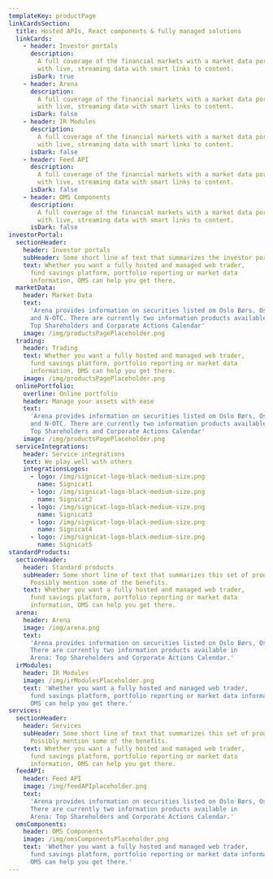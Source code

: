 ```yaml
---
templateKey: productPage
linkCardsSection:
  title: Hosted APIs, React components & fully managed solutions
  linkCards:
    - header: Investor portals
      description:
        A full coverage of the financial markets with a market data portal
        with live, streaming data with smart links to content.
      isDark: true
    - header: Arena
      description:
        A full coverage of the financial markets with a market data portal
        with live, streaming data with smart links to content.
      isDark: false
    - header: IR Modules
      description:
        A full coverage of the financial markets with a market data portal
        with live, streaming data with smart links to content.
      isDark: false
    - header: Feed API
      description:
        A full coverage of the financial markets with a market data portal
        with live, streaming data with smart links to content.
      isDark: false
    - header: OMS Components
      description:
        A full coverage of the financial markets with a market data portal
        with live, streaming data with smart links to content.
      isDark: false
investorPortal:
  sectionHeader:
    header: Investor portals
    subHeader: Some short line of text that summarizes the investor portals
    text: Whether you want a fully hosted and managed web trader,
      fund savings platform, portfolio reporting or market data
      information, OMS can help you get there.
  marketData:
    header: Market Data
    text:
      'Arena provides information on securities listed om Oslo Børs, Oslo Axess
      and N-OTC. There are currently two information products available in Arena:
      Top Shareholders and Corporate Actions Calendar'
    image: /img/productsPagePlaceholder.png
  trading:
    header: Trading
    text: Whether you want a fully hosted and managed web trader,
      fund savings platform, portfolio reporting or market data
      information, OMS can help you get there.
    image: /img/productsPagePlaceholder.png
  onlinePortfolio:
    overline: Online portfolio
    header: Manage your assets with ease
    text:
      'Arena provides information on securities listed om Oslo Børs, Oslo Axess
      and N-OTC. There are currently two information products available in Arena:
      Top Shareholders and Corporate Actions Calendar'
    image: /img/productsPagePlaceholder.png
  serviceIntegrations:
    header: Service integrations
    text: We play well with others
    integrationsLogos:
      - logo: /img/signicat-logo-black-medium-size.png
        name: Signicat1
      - logo: /img/signicat-logo-black-medium-size.png
        name: Signicat2
      - logo: /img/signicat-logo-black-medium-size.png
        name: Signicat3
      - logo: /img/signicat-logo-black-medium-size.png
        name: Signicat4
      - logo: /img/signicat-logo-black-medium-size.png
        name: Signicat5
standardProducts:
  sectionHeader:
    header: Standard products
    subHeader: Some short line of text that summarizes this set of products.
      Possibly mention some of the benefits.
    text: Whether you want a fully hosted and managed web trader,
      fund savings platform, portfolio reporting or market data
      information, OMS can help you get there.
  arena:
    header: Arena
    image: /img/arena.png
    text:
      'Arena provides information on securities listed on Oslo Børs, Oslo Axess and N-OTC.
      There are currently two information products available in
      Arena: Top Shareholders and Corporate Actions Calendar.'
  irModules:
    header: IR Modules
    image: /img/irModulesPlaceholder.png
    text: 'Whether you want a fully hosted and managed web trader,
      fund savings platform, portfolio reporting or market data information,
      OMS can help you get there.'
services:
  sectionHeader:
    header: Services
    subHeader: Some short line of text that summarizes this set of products.
      Possibly mention some of the benefits.
    text: Whether you want a fully hosted and managed web trader,
      fund savings platform, portfolio reporting or market data
      information, OMS can help you get there.
  feedAPI:
    header: Feed API
    image: /img/feedAPIplaceholder.png
    text:
      'Arena provides information on securities listed on Oslo Børs, Oslo Axess and N-OTC.
      There are currently two information products available in
      Arena: Top Shareholders and Corporate Actions Calendar.'
  omsComponents:
    header: OMS Components
    image: /img/omsComponentsPlaceholder.png
    text: 'Whether you want a fully hosted and managed web trader,
      fund savings platform, portfolio reporting or market data information,
      OMS can help you get there.'
---
```

